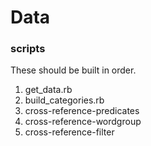 # Data

### scripts

These should be built in order.


1. get_data.rb
2. build_categories.rb
3. cross-reference-predicates
4. cross-reference-wordgroup
5. cross-reference-filter


